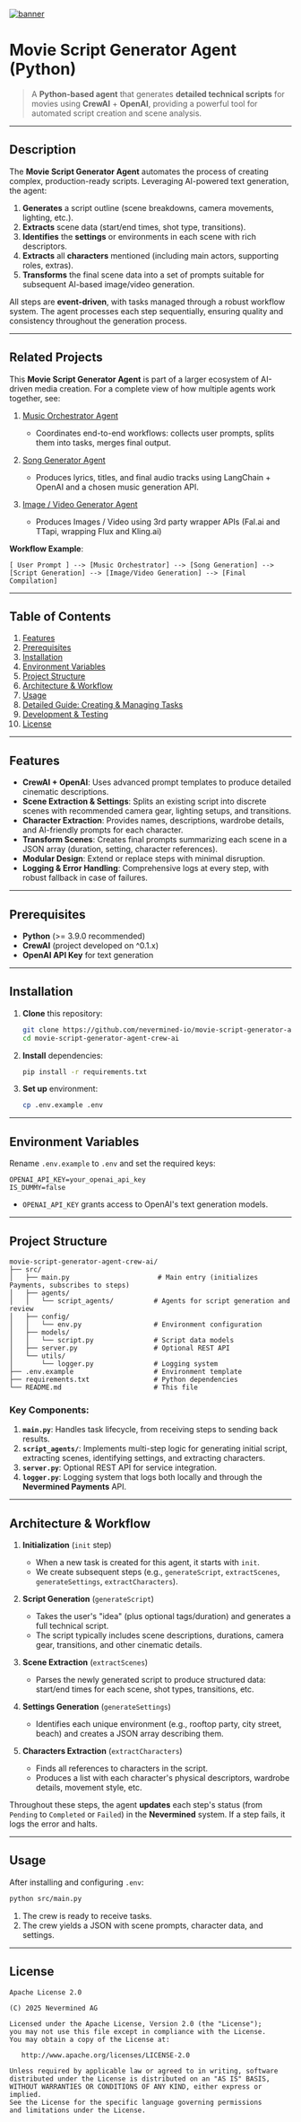 [![banner](https://raw.githubusercontent.com/nevermined-io/assets/main/images/logo/banner_logo.png)](https://nevermined.io)

Movie Script Generator Agent (Python)
=========================================================

> A **Python-based agent** that generates **detailed technical scripts** for movies using **CrewAI** + **OpenAI**, providing a powerful tool for automated script creation and scene analysis.

* * *

**Description**
---------------

The **Movie Script Generator Agent** automates the process of creating complex, production-ready scripts. Leveraging AI-powered text generation, the agent:

1. **Generates** a script outline (scene breakdowns, camera movements, lighting, etc.).
2. **Extracts** scene data (start/end times, shot type, transitions).
3. **Identifies** the **settings** or environments in each scene with rich descriptors.
4. **Extracts** all **characters** mentioned (including main actors, supporting roles, extras).
5. **Transforms** the final scene data into a set of prompts suitable for subsequent AI-based image/video generation.

All steps are **event-driven**, with tasks managed through a robust workflow system. The agent processes each step sequentially, ensuring quality and consistency throughout the generation process.

* * *
**Related Projects**
--------------------

This **Movie Script Generator Agent** is part of a larger ecosystem of AI-driven media creation. For a complete view of how multiple agents work together, see:

1. [Music Orchestrator Agent](https://github.com/nevermined-io/music-video-orchestrator)
   * Coordinates end-to-end workflows: collects user prompts, splits them into tasks, merges final output.

2. [Song Generator Agent](https://github.com/nevermined-io/song-generation-agent)
   * Produces lyrics, titles, and final audio tracks using LangChain + OpenAI and a chosen music generation API.

3. [Image / Video Generator Agent](https://github.com/nevermined-io/video-generator-agent)
   * Produces Images / Video using 3rd party wrapper APIs (Fal.ai and TTapi, wrapping Flux and Kling.ai)

**Workflow Example**:

```
[ User Prompt ] --> [Music Orchestrator] --> [Song Generation] --> [Script Generation] --> [Image/Video Generation] --> [Final Compilation]
```

* * *

**Table of Contents**
---------------------

1. [Features](#features)
2. [Prerequisites](#prerequisites)
3. [Installation](#installation)
4. [Environment Variables](#environment-variables)
5. [Project Structure](#project-structure)
6. [Architecture & Workflow](#architecture--workflow)
7. [Usage](#usage)
8. [Detailed Guide: Creating & Managing Tasks](#detailed-guide-creating--managing-tasks)
9. [Development & Testing](#development--testing)
10. [License](#license)

* * *

**Features**
------------

* **CrewAI + OpenAI**: Uses advanced prompt templates to produce detailed cinematic descriptions.
* **Scene Extraction & Settings**: Splits an existing script into discrete scenes with recommended camera gear, lighting setups, and transitions.
* **Character Extraction**: Provides names, descriptions, wardrobe details, and AI-friendly prompts for each character.
* **Transform Scenes**: Creates final prompts summarizing each scene in a JSON array (duration, setting, character references).
* **Modular Design**: Extend or replace steps with minimal disruption.
* **Logging & Error Handling**: Comprehensive logs at every step, with robust fallback in case of failures.

* * *

**Prerequisites**
-----------------

* **Python** (>= 3.9.0 recommended)
* **CrewAI** (project developed on ^0.1.x)
* **OpenAI API Key** for text generation

* * *

**Installation**
----------------

1. **Clone** this repository:

   ```bash
   git clone https://github.com/nevermined-io/movie-script-generator-agent-crew-ai.git
   cd movie-script-generator-agent-crew-ai
   ```

2. **Install** dependencies:

   ```bash
   pip install -r requirements.txt
   ```

3. **Set up** environment:

   ```bash
   cp .env.example .env
   ```

* * *

**Environment Variables**
-------------------------

Rename `.env.example` to `.env` and set the required keys:

```env
OPENAI_API_KEY=your_openai_api_key
IS_DUMMY=false
```

* `OPENAI_API_KEY` grants access to OpenAI's text generation models.

* * *

**Project Structure**
---------------------

```plaintext
movie-script-generator-agent-crew-ai/
├── src/
│   ├── main.py                      # Main entry (initializes Payments, subscribes to steps)
│   ├── agents/
│   │   └── script_agents/          # Agents for script generation and review
│   ├── config/
│   │   └── env.py                  # Environment configuration
│   ├── models/
│   │   └── script.py               # Script data models
│   ├── server.py                   # Optional REST API
│   └── utils/
│       └── logger.py               # Logging system
├── .env.example                    # Environment template
├── requirements.txt                # Python dependencies
└── README.md                       # This file
```

### Key Components:

1. **`main.py`**: Handles task lifecycle, from receiving steps to sending back results.
2. **`script_agents/`**: Implements multi-step logic for generating initial script, extracting scenes, identifying settings, and extracting characters.
3. **`server.py`**: Optional REST API for service integration.
4. **`logger.py`**: Logging system that logs both locally and through the **Nevermined Payments** API.

* * *

**Architecture & Workflow**
---------------------------

1. **Initialization** (`init` step)
   * When a new task is created for this agent, it starts with `init`.
   * We create subsequent steps (e.g., `generateScript`, `extractScenes`, `generateSettings`, `extractCharacters`).

2. **Script Generation** (`generateScript`)
   * Takes the user's "idea" (plus optional tags/duration) and generates a full technical script.
   * The script typically includes scene descriptions, durations, camera gear, transitions, and other cinematic details.

3. **Scene Extraction** (`extractScenes`)
   * Parses the newly generated script to produce structured data: start/end times for each scene, shot types, transitions, etc.

4. **Settings Generation** (`generateSettings`)
   * Identifies each unique environment (e.g., rooftop party, city street, beach) and creates a JSON array describing them.

5. **Characters Extraction** (`extractCharacters`)
   * Finds all references to characters in the script.
   * Produces a list with each character's physical descriptors, wardrobe details, movement style, etc.

Throughout these steps, the agent **updates** each step's status (from `Pending` to `Completed` or `Failed`) in the **Nevermined** system. If a step fails, it logs the error and halts.

* * *

**Usage**
---------

After installing and configuring `.env`:

```bash
python src/main.py
```

1. The crew is ready to receive tasks.
2. The crew yields a JSON with scene prompts, character data, and settings.

* * *

**License**
-----------

```
Apache License 2.0

(C) 2025 Nevermined AG

Licensed under the Apache License, Version 2.0 (the "License");
you may not use this file except in compliance with the License.
You may obtain a copy of the License at:

   http://www.apache.org/licenses/LICENSE-2.0

Unless required by applicable law or agreed to in writing, software
distributed under the License is distributed on an "AS IS" BASIS,
WITHOUT WARRANTIES OR CONDITIONS OF ANY KIND, either express or implied.
See the License for the specific language governing permissions
and limitations under the License. 